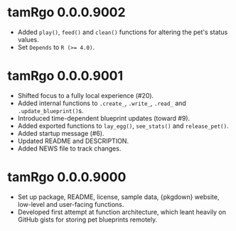 # tamRgo 0.0.0.9002

* Added `play()`, `feed()` and `clean()` functions for altering the pet's status values.
* Set `Depends` to `R (>= 4.0)`.

# tamRgo 0.0.0.9001

* Shifted focus to a fully local experience (#20).
* Added internal functions to `.create_`, `.write_`, `.read_` and `.update_blueprint()`s.
* Introduced time-dependent blueprint updates (toward #9).
* Added exported functions to `lay_egg()`, `see_stats()` and `release_pet()`.
* Added startup message (#6).
* Updated README and DESCRIPTION.
* Added NEWS file to track changes.

# tamRgo 0.0.0.9000

* Set up package, README, license, sample data, {pkgdown} website, low-level and user-facing functions.
* Developed first attempt at function architecture, which leant heavily on GitHub gists for storing pet blueprints remotely.
